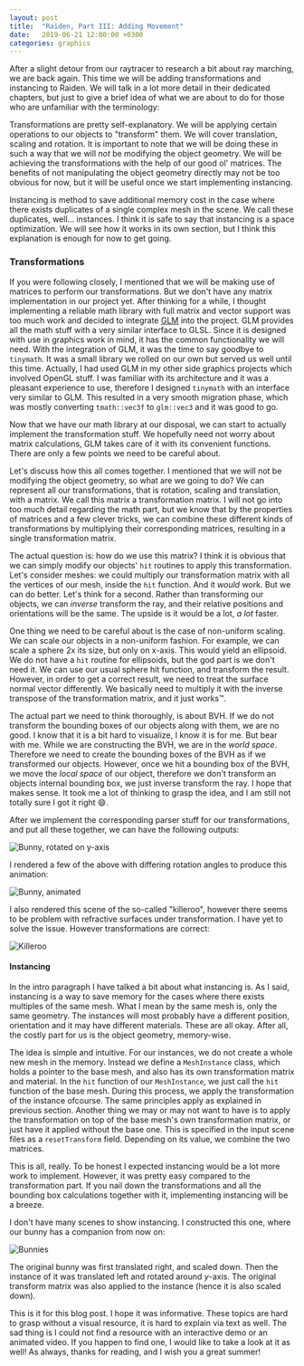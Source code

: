 ```yaml
---
layout: post
title:  "Raiden, Part III: Adding Movement"
date:   2019-06-21 12:00:00 +0300
categories: graphics
---
```

After a slight detour from our raytracer to research a bit about ray marching, we are back again. This time we will be adding transformations and instancing to Raiden. We will talk in a lot more detail in their dedicated chapters, but just to give a brief idea of what we are about to do for those who are unfamiliar with the terminology:

Transformations are pretty self-explanatory. We will be applying certain operations to our objects to "transform" them. We will cover translation, scaling and rotation. It is important to note that we will be doing these in such a way that we will _not_ be modifying the object geometry. We will be achieving the transformations with the help of our good ol' matrices. The benefits of not manipulating the object geometry directly  may not be too obvious for now, but it will be useful once we start implementing instancing.

Instancing is method to save additional memory cost in the case where there exists duplicates of a single complex mesh in the scene. We call these duplicates, well... instances. I think it is safe to say that instancing is a space optimization. We will see how it works in its own section, but I think this explanation is enough for now to get going.

### Transformations
If you were following closely, I mentioned that we will be making use of matrices to perform our transformations. But we don't have any matrix implementation in our project yet. After thinking for a while, I thought implementing a reliable math library with full matrix and vector support was too much work and decided to integrate [GLM][glm] into the project. GLM provides all the math stuff with a very similar interface to GLSL. Since it is designed with use in graphics work in mind, it has the common functionality we will need. With the integration of GLM, it was the time to say goodbye to `tinymath`. It was a small library we rolled on our own but served us well until this time. Actually, I had used GLM in my other side graphics projects which involved OpenGL stuff. I was familiar with its architecture and it was a pleasant experience to use, therefore I designed `tinymath` with an interface very similar to GLM. This resulted in a very smooth migration phase, which was mostly converting `tmath::vec3f` to `glm::vec3` and it was good to go.

Now that we have our math library at our disposal, we can start to actually implement the transformation stuff. We hopefully need not worry about matrix calculations, GLM takes care of it with its convenient functions. There are only a few points we need to be careful about.

Let's discuss how this all comes together. I mentioned that we will not be modifying the object geometry, so what are we going to do? We can represent all our transformations, that is rotation, scaling and translation, with a matrix. We call this matrix a transformation matrix. I will not go into too much detail regarding the math part, but we know that by the properties of matrices and a few clever tricks, we can combine these different kinds of transformations by multiplying their corresponding matrices, resulting in a single transformation matrix.

The actual question is: how do we use this matrix? I think it is obvious that we can simply modify our objects' `hit` routines to apply this transformation. Let's consider meshes: we could multiply our transformation matrix with all the vertices of our mesh, inside the `hit` function. And it *would* work. But we can do better. Let's think for a second. Rather than transforming our objects, we can *inverse* transform the ray, and their relative positions and orientations will be the same. The upside is it would be a lot, *a lot* faster.

One thing we need to be careful about is the case of non-uniform scaling. We can scale our objects in a non-uniform fashion. For example, we can scale a sphere 2x its size, but only on x-axis. This would yield an ellipsoid. We do not have a `hit` routine for ellipsoids, but the god part is we don't need it. We can use our usual sphere hit function, and transform the result. However, in order to get a correct result, we need to treat the surface normal vector differently. We basically need to multiply it with the inverse transpose of the transformation matrix, and it just works&#8482;.

The actual part we need to think thoroughly, is about BVH. If we do not transform the bounding boxes of our objects along with them, we are no good. I know that it is a bit hard to visualize, I know it is for me. But bear with me. While we are constructing the BVH, we are in the *world space*. Therefore we need to create the bounding boxes of the BVH as if we transformed our objects. However, once we hit a bounding box of the BVH, we move the *local space* of our object, therefore we don't transform an objects internal bounding box, we just inverse transform the ray. I hope that makes sense. It took me a lot of thinking to grasp the idea, and I am still not totally sure I got it right 😄.

After we implement the corresponding parser stuff for our transformations, and put all these together, we can have the following outputs:

![Bunny, rotated on $y$-axis](/assets/bunny_rotated.png)

I rendered a few of the above with differing rotation angles to produce this animation:

![Bunny, animated](/assets/bun.gif)

I also rendered this scene of the so-called "killeroo", however there seems to be problem with refractive surfaces under transformation. I have yet to solve the issue. However transformations are correct:

![Killeroo](/assets/killeroo_glass.png)

#### Instancing

In the intro paragraph I have talked a bit about what instancing is. As I said, instancing is a way to save memory for the cases where there exists multiples of the same mesh. What I mean by the same mesh is, only the same geometry. The instances will most probably have a different position, orientation and it may have different materials. These are all okay. After all, the costly part for us is the object geometry, memory-wise.

The idea is simple and intuitive. For our instances, we do not create a whole new mesh in the memory. Instead we define a `MeshInstance` class, which holds a pointer to the base mesh, and also has its own transformation matrix and material. In the `hit` function of our `MeshInstance`, we just call the `hit` function of the base mesh. During this process, we apply the transformation of the instance ofcourse. The same principles apply as explained in previous section. Another thing we may or may not want to have is to apply the transformation on top of the base mesh's own transformation matrix, or just have it applied without the base one. This is specified in the input scene files as a `resetTransform` field. Depending on its value, we combine the two matrices.

This is all, really. To be honest I expected instancing would be a lot more work to implement. However, it was pretty easy compared to the transformation part. If you nail down the transformations and all the bounding box calculations together with it, implementing instancing will be a breeze.

I don't have many scenes to show instancing. I constructed this one, where our bunny has a companion from now on:


![Bunnies](/assets/bunny_mult.png)

The original bunny was first translated right, and scaled down. Then the instance of it was translated left and rotated around $y$-axis. The original transform matrix was also applied to the instance (hence it is also scaled down).

This is it for this blog post. I hope it was informative. These topics are hard to grasp without a visual resource, it is hard to explain via text as well. The sad thing is I could not find a resource with an interactive demo or an animated video. If you happen to find one, I would like to take a look at it as well! As always, thanks for reading, and I wish you a great summer!

[glm]: https://glm.g-truc.net/0.9.9/index.html
